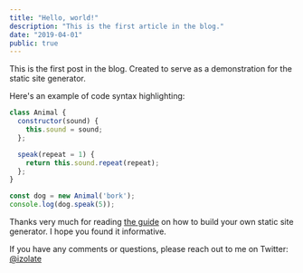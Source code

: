 ```yaml
---
title: "Hello, world!"
description: "This is the first article in the blog."
date: "2019-04-01"
public: true
---
```


This is the first post in the blog. Created to serve as a demonstration for
the static site generator.

Here's an example of code syntax highlighting:

```javascript
class Animal {
  constructor(sound) {
    this.sound = sound;
  };

  speak(repeat = 1) {
    return this.sound.repeat(repeat);
  };
}

const dog = new Animal('bork');
console.log(dog.speak(5));
```

Thanks very much for reading [the guide](https://izolate.net/blog/build-your-own-static-site-generator)
on how to build your own static site generator. I hope you found it informative.

If you have any comments or questions,
please reach out to me on Twitter: [@izolate](https://twitter.com/izolate)
